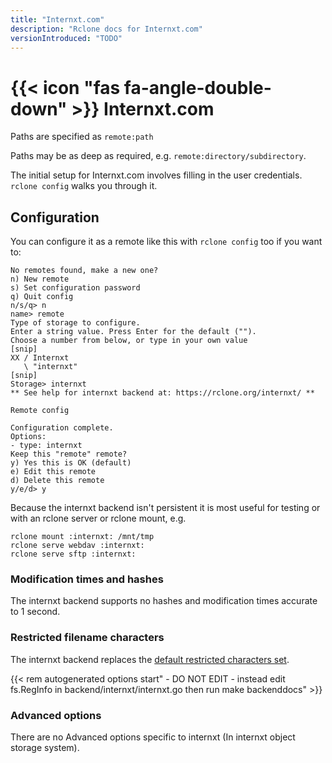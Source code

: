 ```yaml
---
title: "Internxt.com"
description: "Rclone docs for Internxt.com"
versionIntroduced: "TODO"
---
```


# {{< icon "fas fa-angle-double-down" >}} Internxt.com

Paths are specified as `remote:path`

Paths may be as deep as required, e.g. `remote:directory/subdirectory`.

The initial setup for Internxt.com involves filling in the user credentials.
`rclone config` walks you through it.

## Configuration

You can configure it as a remote like this with `rclone config` too if
you want to:

```
No remotes found, make a new one?
n) New remote
s) Set configuration password
q) Quit config
n/s/q> n
name> remote
Type of storage to configure.
Enter a string value. Press Enter for the default ("").
Choose a number from below, or type in your own value
[snip]
XX / Internxt
   \ "internxt"
[snip]
Storage> internxt
** See help for internxt backend at: https://rclone.org/internxt/ **

Remote config

Configuration complete.
Options:
- type: internxt
Keep this "remote" remote?
y) Yes this is OK (default)
e) Edit this remote
d) Delete this remote
y/e/d> y
```

Because the internxt backend isn't persistent it is most useful for
testing or with an rclone server or rclone mount, e.g.

    rclone mount :internxt: /mnt/tmp
    rclone serve webdav :internxt:
    rclone serve sftp :internxt:

### Modification times and hashes

The internxt backend supports no hashes and modification times accurate to 1 second.

### Restricted filename characters

The internxt backend replaces the [default restricted characters
set](/overview/#restricted-characters).

{{< rem autogenerated options start" - DO NOT EDIT - instead edit fs.RegInfo in backend/internxt/internxt.go then run make backenddocs" >}}

### Advanced options

There are no Advanced options specific to internxt (In internxt object storage system).
